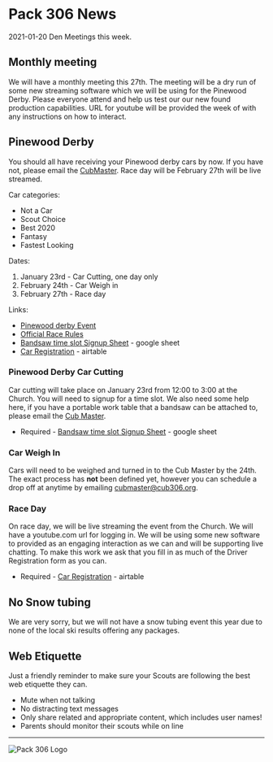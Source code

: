 # Pack 306 News
2021-01-20 Den Meetings this week.

## Monthly meeting
We will have a monthly meeting this 27th. The meeting will be a dry run of some new streaming software which we will be using for the Pinewood Derby. Please everyone attend and help us test our our new found production capabilities. URL for youtube will be provided the week of with any instructions on how to interact.

## Pinewood Derby
You should all have receiving your Pinewood derby cars by now. If you have not, please email the [CubMaster](mailto:cubmaster@cub306.org?subject=No%20Car). Race day will be February 27th will be live streamed.

Car categories:

* Not a Car
* Scout Choice
* Best 2020
* Fantasy
* Fastest Looking

Dates:

1. January 23rd - Car Cutting, one day only
2. February 24th - Car Weigh in
3. February 27th - Race day

Links:

* [Pinewood derby Event][event]
* [Official Race Rules][rules]
* [Bandsaw time slot Signup Sheet][signup] - google sheet
* [Car Registration][registration] - airtable

### Pinewood Derby Car Cutting
Car cutting will take place on January 23rd from 12:00 to 3:00 at the Church. You will need to signup for a time slot. We also need some help here, if you have a portable work table that a bandsaw can be attached to, please email the [Cub Master](mailto:cubmaster@cub306.org?subject=worktable).

* Required - [Bandsaw time slot Signup Sheet][signup] - google sheet

### Car Weigh In
Cars will need to be weighed and turned in to the Cub Master by the 24th. The exact process has **not** been defined yet, however you can schedule a drop off at anytime by emailing [cubmaster@cub306.org](mailto:cubmaster@cub306.org?subject=car%20drop%20off).

### Race Day
On race day, we will be live streaming the event from the Church. We will have a youtube.com url for logging in. We will be using some new software to provided as an engaging interaction as we can and will be supporting live chatting. To make this work we ask that you fill in as much of the Driver Registration form as you can.

* Required - [Car Registration][registration] - airtable

## No Snow tubing
We are very sorry, but we will not have a snow tubing event this year due to none of the local ski results offering any packages.

## Web Etiquette

Just a friendly reminder to make sure your Scouts are following the best web etiquette they can.

* Mute when not talking
* No distracting text messages
* Only share related and appropriate content, which includes user names!
* Parents should monitor their scouts while on line

----

[rules]:https://cub306.org/events/2020-2021/pinewood-derby/rules.md "Race Rules"
[event]:https://cub306.org/events/2020-2021/pinewood-derby/ "Event Page"
[signup]:https://docs.google.com/spreadsheets/d/125vg8uPbod_mQLMIsw96yBC53sB7thEWLfdhNpFNcGY/edit#gid=0 "Google Signup Sheet" 
[registration]: https://airtable.com/shr5lUHswYeHcbsmw "Car Registration"

![Pack 306 Logo](https://cub306.org/images/PackLogo_Small.png?when=2020-12-16&where=email)
